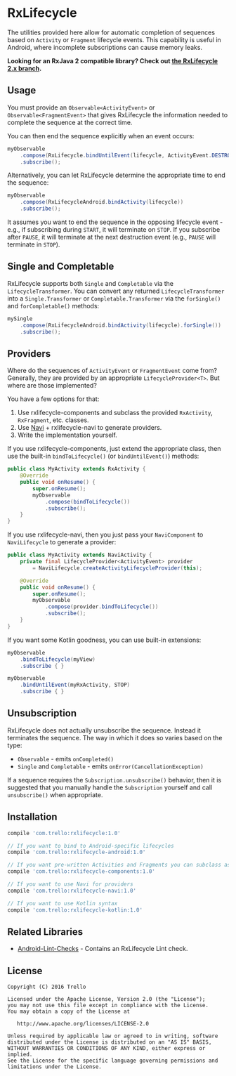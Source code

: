 # RxLifecycle

The utilities provided here allow for automatic completion of sequences based on `Activity` or `Fragment`
lifecycle events. This capability is useful in Android, where incomplete subscriptions can cause memory leaks.

**Looking for an RxJava 2 compatible library? Check out [the RxLifecycle 2.x branch](https://github.com/trello/RxLifecycle/tree/2.x).**

## Usage

You must provide an `Observable<ActivityEvent>` or `Observable<FragmentEvent>` that gives
RxLifecycle the information needed to complete the sequence at the correct time.

You can then end the sequence explicitly when an event occurs:

```java
myObservable
    .compose(RxLifecycle.bindUntilEvent(lifecycle, ActivityEvent.DESTROY))
    .subscribe();
```

Alternatively, you can let RxLifecycle determine the appropriate time to end the sequence:

```java
myObservable
    .compose(RxLifecycleAndroid.bindActivity(lifecycle))
    .subscribe();
```

It assumes you want to end the sequence in the opposing lifecycle event - e.g., if subscribing during `START`, it will
terminate on `STOP`. If you subscribe after `PAUSE`, it will terminate at the next destruction event (e.g.,
`PAUSE` will terminate in `STOP`).

## Single and Completable

RxLifecycle supports both `Single` and `Completable` via the `LifecycleTransformer`. You can
convert any returned `LifecycleTransformer` into a `Single.Transformer` or `Completable.Transformer`
via the `forSingle()` and `forCompletable()` methods:

```java
mySingle
    .compose(RxLifecycleAndroid.bindActivity(lifecycle).forSingle())
    .subscribe();
```

## Providers

Where do the sequences of `ActivityEvent` or `FragmentEvent` come from? Generally, they are provided by
an appropriate `LifecycleProvider<T>`. But where are those implemented?

You have a few options for that:

1. Use rxlifecycle-components and subclass the provided `RxActivity`, `RxFragment`, etc. classes.
1. Use [Navi](https://github.com/trello/navi/) + rxlifecycle-navi to generate providers.
1. Write the implementation yourself.

If you use rxlifecycle-components, just extend the appropriate class, then use the built-in `bindToLifecycle()` (or `bindUntilEvent()`) methods:

```java
public class MyActivity extends RxActivity {
    @Override
    public void onResume() {
        super.onResume();
        myObservable
            .compose(bindToLifecycle())
            .subscribe();
    }
}
```

If you use rxlifecycle-navi, then you just pass your `NaviComponent` to `NaviLifecycle` to generate a provider:

```java
public class MyActivity extends NaviActivity {
    private final LifecycleProvider<ActivityEvent> provider
        = NaviLifecycle.createActivityLifecycleProvider(this);

    @Override
    public void onResume() {
        super.onResume();
        myObservable
            .compose(provider.bindToLifecycle())
            .subscribe();
    }
}
```

If you want some Kotlin goodness, you can use built-in extensions:

```java
myObservable
    .bindToLifecycle(myView)
    .subscribe { }

myObservable
    .bindUntilEvent(myRxActivity, STOP)
    .subscribe { }
```

## Unsubscription

RxLifecycle does not actually unsubscribe the sequence. Instead it terminates the sequence. The way in which
it does so varies based on the type:

- `Observable` - emits `onCompleted()`
- `Single` and `Completable` - emits `onError(CancellationException)`

If a sequence requires the `Subscription.unsubscribe()` behavior, then it is suggested that you manually handle
the `Subscription` yourself and call `unsubscribe()` when appropriate.

## Installation

```gradle
compile 'com.trello:rxlifecycle:1.0'

// If you want to bind to Android-specific lifecycles
compile 'com.trello:rxlifecycle-android:1.0'

// If you want pre-written Activities and Fragments you can subclass as providers
compile 'com.trello:rxlifecycle-components:1.0'

// If you want to use Navi for providers
compile 'com.trello:rxlifecycle-navi:1.0'

// If you want to use Kotlin syntax
compile 'com.trello:rxlifecycle-kotlin:1.0'
```

## Related Libraries

- [Android-Lint-Checks](https://github.com/vokal/Android-Lint-Checks) - Contains an RxLifecycle Lint check.

## License

    Copyright (C) 2016 Trello

    Licensed under the Apache License, Version 2.0 (the "License");
    you may not use this file except in compliance with the License.
    You may obtain a copy of the License at

       http://www.apache.org/licenses/LICENSE-2.0

    Unless required by applicable law or agreed to in writing, software
    distributed under the License is distributed on an "AS IS" BASIS,
    WITHOUT WARRANTIES OR CONDITIONS OF ANY KIND, either express or implied.
    See the License for the specific language governing permissions and
    limitations under the License.